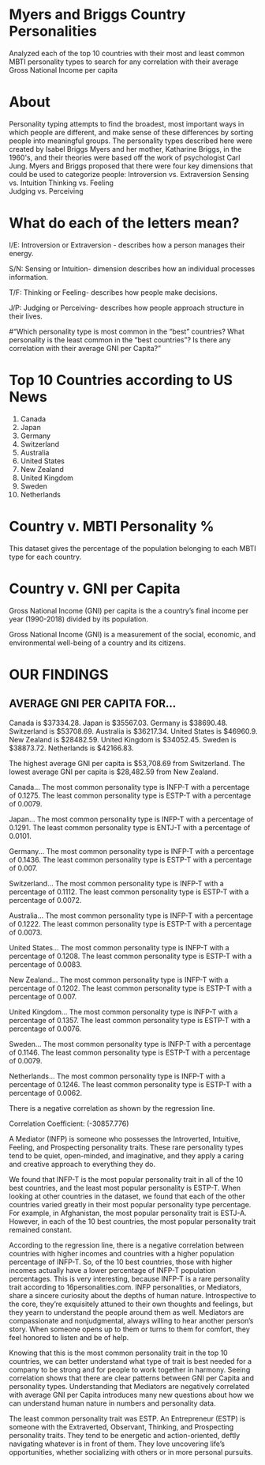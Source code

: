 # Myers and Briggs Country Personalities
Analyzed each of the top 10 countries with their most and least common MBTI personality types to search for any correlation with their average Gross National Income per capita

# About
Personality typing attempts to find the broadest, most important ways in which people are different, and make sense of these differences by sorting people into meaningful groups. 
The personality types described here were created by Isabel Briggs Myers and her mother, Katharine Briggs, in the 1960's, and their theories were based off the work of psychologist Carl Jung. Myers and Briggs proposed that there were four key dimensions that could be used to categorize people:
Introversion vs. Extraversion
Sensing vs. Intuition
Thinking vs. Feeling	
Judging vs. Perceiving

# What do each of the letters mean?
I/E: Introversion or Extraversion - describes how a person manages their energy.

S/N: Sensing or Intuition- dimension describes how an individual processes information.

T/F: Thinking or Feeling- describes how people make decisions.

J/P: Judging or Perceiving- describes how people approach structure in their lives.

#“Which personality type is most common in the “best” countries? What personality is the least common in the “best countries”? Is there any correlation with their average GNI per Capita?”


# Top 10 Countries according to US News
1. Canada
2. Japan
3. Germany
4. Switzerland
5. Australia
6. United States
7. New Zealand
8. United Kingdom
9. Sweden
10. Netherlands

# Country v. MBTI Personality % 
This dataset gives the percentage of the population belonging to each MBTI type for each country. 


# Country v. GNI per Capita
Gross National Income (GNI) per capita is the a country’s final income per year (1990-2018) divided by its population. 

Gross National Income (GNI) is a measurement of the social, economic, and environmental well-being of a country and its citizens. 


# OUR FINDINGS 

## AVERAGE GNI PER CAPITA FOR…
Canada is $37334.28.
Japan is $35567.03.
Germany is $38690.48.
Switzerland is $53708.69.
Australia is $36217.34.
United States is $46960.9.
New Zealand is $28482.59.
United Kingdom is $34052.45.
Sweden is $38873.72.
Netherlands is $42166.83.

The highest average GNI per capita is $53,708.69 from Switzerland.
The lowest average GNI per capita is $28,482.59 from New Zealand.


Canada...
The most common personality type is INFP-T with a percentage of 0.1275.
The least common personality type is ESTP-T with a percentage of 0.0079.

Japan...
The most common personality type is INFP-T with a percentage of 0.1291.
The least common personality type is ENTJ-T with a percentage of 0.0101.

Germany...
The most common personality type is INFP-T with a percentage of 0.1436.
The least common personality type is ESTP-T with a percentage of 0.007.

Switzerland...
The most common personality type is INFP-T with a percentage of 0.1112.
The least common personality type is ESTP-T with a percentage of 0.0072.

Australia...
The most common personality type is INFP-T with a percentage of 0.1222.
The least common personality type is ESTP-T with a percentage of 0.0073.

United States...
The most common personality type is INFP-T with a percentage of 0.1208.
The least common personality type is ESTP-T with a percentage of 0.0083.

New Zealand...
The most common personality type is INFP-T with a percentage of 0.1202.
The least common personality type is ESTP-T with a percentage of 0.007.

United Kingdom...
The most common personality type is INFP-T with a percentage of 0.1357.
The least common personality type is ESTP-T with a percentage of 0.0076.

Sweden...
The most common personality type is INFP-T with a percentage of 0.1146.
The least common personality type is ESTP-T with a percentage of 0.0079.

Netherlands...
The most common personality type is INFP-T with a percentage of 0.1246.
The least common personality type is ESTP-T with a percentage of 0.0062.

There is a negative correlation as shown by the regression line. 

Correlation Coefficient: (-30857.776)

A Mediator (INFP) is someone who possesses the Introverted, Intuitive, Feeling, and Prospecting personality traits. These rare personality types tend to be quiet, open-minded, and imaginative, and they apply a caring and creative approach to everything they do.


We found that INFP-T is the most popular personality trait in all of the 10 best countries, and the least most popular personality is ESTP-T. 
When looking at other countries in the dataset, we found that each of the other countries varied greatly in their most popular personality type percentage. 
For example, in Afghanistan, the most popular personality trait is ESTJ-A. However, in each of the 10 best countries, the most popular personality trait remained constant.  

According to the regression line, there is a negative correlation between countries with higher incomes and countries with a higher population percentage of INFP-T. So, of the 10 best countries, those with higher incomes actually have a lower percentage of INFP-T population percentages. 
This is very interesting, because INFP-T is a rare personality trait according to 16personalities.com.
INFP personalities, or Mediators, share a sincere curiosity about the depths of human nature. Introspective to the core, they’re exquisitely attuned to their own thoughts and feelings, but they yearn to understand the people around them as well. Mediators are compassionate and nonjudgmental, always willing to hear another person’s story. When someone opens up to them or turns to them for comfort, they feel honored to listen and be of help. 

Knowing that this is the most common personality trait in the top 10 countries, we can better understand what type of trait is best needed for a company to be strong and for people to work together in harmony. Seeing correlation shows that there are clear patterns between GNI per Capita and personality types. Understanding that Mediators are negatively correlated with average GNI per Capita introduces many new questions about how we can understand human nature in numbers and personality data. 


The least common personality trait was ESTP. An Entrepreneur (ESTP) is someone with the Extraverted, Observant, Thinking, and Prospecting personality traits. They tend to be energetic and action-oriented, deftly navigating whatever is in front of them. They love uncovering life’s opportunities, whether socializing with others or in more personal pursuits.


